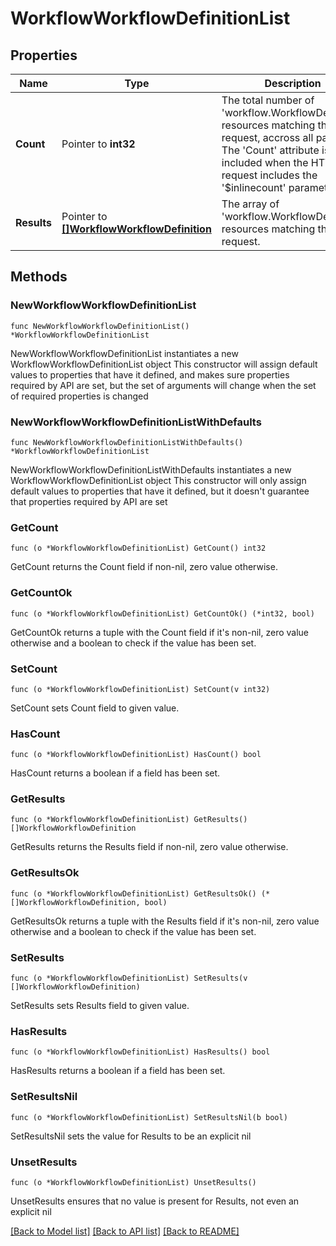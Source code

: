 # WorkflowWorkflowDefinitionList

## Properties

Name | Type | Description | Notes
------------ | ------------- | ------------- | -------------
**Count** | Pointer to **int32** | The total number of &#39;workflow.WorkflowDefinition&#39; resources matching the request, accross all pages. The &#39;Count&#39; attribute is included when the HTTP GET request includes the &#39;$inlinecount&#39; parameter. | [optional] 
**Results** | Pointer to [**[]WorkflowWorkflowDefinition**](WorkflowWorkflowDefinition.md) | The array of &#39;workflow.WorkflowDefinition&#39; resources matching the request. | [optional] 

## Methods

### NewWorkflowWorkflowDefinitionList

`func NewWorkflowWorkflowDefinitionList() *WorkflowWorkflowDefinitionList`

NewWorkflowWorkflowDefinitionList instantiates a new WorkflowWorkflowDefinitionList object
This constructor will assign default values to properties that have it defined,
and makes sure properties required by API are set, but the set of arguments
will change when the set of required properties is changed

### NewWorkflowWorkflowDefinitionListWithDefaults

`func NewWorkflowWorkflowDefinitionListWithDefaults() *WorkflowWorkflowDefinitionList`

NewWorkflowWorkflowDefinitionListWithDefaults instantiates a new WorkflowWorkflowDefinitionList object
This constructor will only assign default values to properties that have it defined,
but it doesn't guarantee that properties required by API are set

### GetCount

`func (o *WorkflowWorkflowDefinitionList) GetCount() int32`

GetCount returns the Count field if non-nil, zero value otherwise.

### GetCountOk

`func (o *WorkflowWorkflowDefinitionList) GetCountOk() (*int32, bool)`

GetCountOk returns a tuple with the Count field if it's non-nil, zero value otherwise
and a boolean to check if the value has been set.

### SetCount

`func (o *WorkflowWorkflowDefinitionList) SetCount(v int32)`

SetCount sets Count field to given value.

### HasCount

`func (o *WorkflowWorkflowDefinitionList) HasCount() bool`

HasCount returns a boolean if a field has been set.

### GetResults

`func (o *WorkflowWorkflowDefinitionList) GetResults() []WorkflowWorkflowDefinition`

GetResults returns the Results field if non-nil, zero value otherwise.

### GetResultsOk

`func (o *WorkflowWorkflowDefinitionList) GetResultsOk() (*[]WorkflowWorkflowDefinition, bool)`

GetResultsOk returns a tuple with the Results field if it's non-nil, zero value otherwise
and a boolean to check if the value has been set.

### SetResults

`func (o *WorkflowWorkflowDefinitionList) SetResults(v []WorkflowWorkflowDefinition)`

SetResults sets Results field to given value.

### HasResults

`func (o *WorkflowWorkflowDefinitionList) HasResults() bool`

HasResults returns a boolean if a field has been set.

### SetResultsNil

`func (o *WorkflowWorkflowDefinitionList) SetResultsNil(b bool)`

 SetResultsNil sets the value for Results to be an explicit nil

### UnsetResults
`func (o *WorkflowWorkflowDefinitionList) UnsetResults()`

UnsetResults ensures that no value is present for Results, not even an explicit nil

[[Back to Model list]](../README.md#documentation-for-models) [[Back to API list]](../README.md#documentation-for-api-endpoints) [[Back to README]](../README.md)


